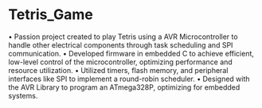 # Tetris_Game
• Passion project created to play Tetris using a AVR Microcontroller to handle other electrical components through task scheduling and SPI communication.
• Developed firmware in embedded C to achieve efficient, low-level control of the microcontroller, optimizing performance and resource utilization.
• Utilized timers, flash memory, and peripheral interfaces like SPI to implement a round-robin scheduler.
• Designed with the AVR Library to program an ATmega328P, optimizing for embedded systems.
